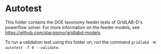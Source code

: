 # Autotest

This folder contains the DOE taxonomy feeder tests of GridLAB-D's powerflow solver. For more information on the feeder models, see https://github.com/slacgismo/gridlabd-models.

To run a validation test using this folder on, run the command `gridlabd -W autotest -T 0 --validate`.
